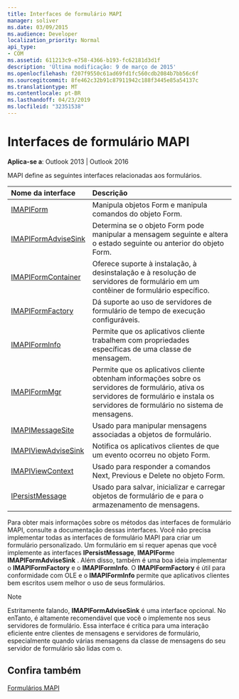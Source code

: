 ```yaml
---
title: Interfaces de formulário MAPI
manager: soliver
ms.date: 03/09/2015
ms.audience: Developer
localization_priority: Normal
api_type:
- COM
ms.assetid: 611213c9-e758-4366-b193-fc62181d3d1f
description: 'Última modificação: 9 de março de 2015'
ms.openlocfilehash: f207f9550c61ad69fd1fc560cdb2084b7bb56c6f
ms.sourcegitcommit: 8fe462c32b91c87911942c188f3445e85a54137c
ms.translationtype: MT
ms.contentlocale: pt-BR
ms.lasthandoff: 04/23/2019
ms.locfileid: "32351538"
---
```

# <a name="mapi-form-interfaces"></a>Interfaces de formulário MAPI

  
  
**Aplica-se a**: Outlook 2013 | Outlook 2016 
  
MAPI define as seguintes interfaces relacionadas aos formulários.
  
|**Nome da interface**|**Descrição**|
|:-----|:-----|
|[IMAPIForm](imapiformiunknown.md) <br/> |Manipula objetos Form e manipula comandos do objeto Form.  <br/> |
|[IMAPIFormAdviseSink](imapiformadvisesinkiunknown.md) <br/> |Determina se o objeto Form pode manipular a mensagem seguinte e altera o estado seguinte ou anterior do objeto Form.  <br/> |
|[IMAPIFormContainer](imapiformcontaineriunknown.md) <br/> |Oferece suporte à instalação, à desinstalação e à resolução de servidores de formulário em um contêiner de formulário específico.  <br/> |
|[IMAPIFormFactory](imapiformfactoryiunknown.md) <br/> |Dá suporte ao uso de servidores de formulário de tempo de execução configuráveis.  <br/> |
|[IMAPIFormInfo](imapiforminfoimapiprop.md) <br/> |Permite que os aplicativos cliente trabalhem com propriedades específicas de uma classe de mensagem.  <br/> |
|[IMAPIFormMgr](imapiformmgriunknown.md) <br/> |Permite que os aplicativos cliente obtenham informações sobre os servidores de formulário, ativa os servidores de formulário e instala os servidores de formulário no sistema de mensagens.  <br/> |
|[IMAPIMessageSite](imapimessagesiteiunknown.md) <br/> |Usado para manipular mensagens associadas a objetos de formulário.  <br/> |
|[IMAPIViewAdviseSink](imapiviewadvisesinkiunknown.md) <br/> |Notifica os aplicativos clientes de que um evento ocorreu no objeto Form.  <br/> |
|[IMAPIViewContext](imapiviewcontextiunknown.md) <br/> |Usado para responder a comandos Next, Previous e Delete no objeto Form.  <br/> |
|[IPersistMessage](ipersistmessageiunknown.md) <br/> |Usado para salvar, inicializar e carregar objetos de formulário de e para o armazenamento de mensagens.  <br/> |
   
Para obter mais informações sobre os métodos das interfaces de formulário MAPI, consulte a documentação dessas interfaces. Você não precisa implementar todas as interfaces de formulário MAPI para criar um formulário personalizado. Um formulário em si requer apenas que você implemente as interfaces **IPersistMessage**, **IMAPIForm**e **IMAPIFormAdviseSink** . Além disso, também é uma boa ideia implementar o **IMAPIFormFactory** e o **IMAPIFormInfo**. O **IMAPIFormFactory** é útil para conformidade com OLE e o **IMAPIFormInfo** permite que aplicativos clientes bem escritos usem melhor o uso de seus formulários. 
  
> [!NOTE]
> Estritamente falando, **IMAPIFormAdviseSink** é uma interface opcional. No enTanto, é altamente recomendável que você o implemente nos seus servidores de formulário. Essa interface é crítica para uma interação eficiente entre clientes de mensagens e servidores de formulário, especialmente quando várias mensagens da classe de mensagens do seu servidor de formulário são lidas com o. 
  
## <a name="see-also"></a>Confira também



[Formulários MAPI](mapi-forms.md)

